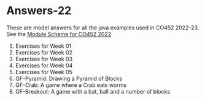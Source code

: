 # Answers-22
These are model answers for all the java examples used in CO452 2022-23.  
See the [Module Scheme for CO452 2022](https://github.com/BNU-CO452/Java-Apps/wiki/Module-Scheme)
 
 1. Exercises for Week 01
 2. Exercises for Week 02
 3. Exercises for Week 03
 3. Exercises for Week 04
 3. Exercises for Week 05
 5. GF-Pyramid: Drawing a Pyramid of Blocks
 6. GF-Crab: A game where a Crab eats worms
 7. GF-Breakout: A game with a bat, ball and a number of blocks
